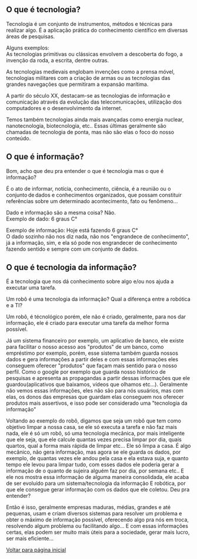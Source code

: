## O que é tecnologia? 
Tecnologia é um conjunto de instrumentos, métodos e técnicas para realizar algo. É a aplicação prática do conhecimento científico em diversas áreas de pesquisas. <br />

Alguns exemplos: <br />
As tecnologias primitivas ou clássicas envolvem a descoberta do fogo, a invenção da roda, a escrita, dentre outras. <br />

As tecnologias medievais englobam invenções como a prensa móvel, tecnologias militares com a criação de armas ou as tecnologias
das grandes navegações que permitiram a expansão marítima.  <br />

A partir do século XX, destacam-se as tecnologias de informação e comunicação através da evolução das telecomunicações,
utilização dos computadores e o desenvolvimento da internet. <br />

Temos também tecnologias ainda mais avançadas como energia nuclear, nanotecnologia, biotecnologia, etc.. 
Essas últimas geralmente são chamadas de tecnologia de ponta, mas não são elas o foco do nosso conteúdo. <br />

## O que é informação? 
Bom, acho que deu pra entender o que é tecnologia mas o que é informação? <br />

É o ato de informar, notícia, conhecimento, ciência, é a reunião ou o conjunto de dados e conhecimentos organizados, 
que possam constituir referências sobre um determinado acontecimento, fato ou fenômeno... <br />

Dado e informação são a mesma coisa? Não.  <br />
Exemplo de dado: 6 graus C° <br />

Exemplo de informação: Hoje está fazendo 6 graus C° <br />
O dado sozinho não nos diz nada, não nos "engrandece de conhecimento", já a informação, sim,
e ela só pode nos engrandecer de conhecimento fazendo sentido e sempre com um conjunto de dados. <br />

## O que é tecnologia da informação? 
É a tecnologia que nos dá conhecimento sobre algo e/ou nos ajuda a executar uma tarefa. <br />

Um robô é uma tecnologia da informação? Qual a diferença entre a robótica e a TI? <br />

Um robô, é técnológico porém, ele não é criado, geralmente, para nos dar informação,
ele é criado para executar uma tarefa da melhor forma possível. <br />

Já um sistema financeiro por exemplo, um aplicativo de banco, ele existe para 
facilitar o nosso acesso aos "produtos" de um banco, como empréstimo por exemplo,
porém, esse sistema também guarda nossos dados e gera informações a partir deles e com essas
informações eles conseguem oferecer "produtos" que façam mais sentido para o nosso perfil. 
Como o google por exemplo que guarda nosso histórico de pesquisas e apresenta as propagandas a partir
dessas informações que ele guardou(aplicativos que baixamos, vídeos que olhamos etc...).
Geralmente não vemos essas informações, eles não  são para nós usuários, mas com elas, 
os donos das empresas que guardam elas conseguem nos oferecer produtos mais assertivos, 
e isso pode ser considerado uma "tecnologia da informação" <br />

Voltando ao exemplo do robô, digamos que seja um robô que tem como objetivo limpar a nossa casa, 
se ele só executa a tarefa e não faz mais nada, ele é só um robô, só uma tecnologia mecânica,
por mais inteligente que ele seja, que ele calcule quantas vezes precisa limpar por dia,
quais quartos, qual a forma mais rápida de limpar etc... Ele só limpa a casa.
É algo mecânico, não gera informação, mas agora se ele guarda os dados, por exemplo, de quantas vezes ele andou pela 
casa e ela estava suja, e quanto tempo ele levou para limpar tudo, com esses dados ele poderia gerar a informação de
o quanto de sujeira alguém faz por dia, por semana etc.. E ele nos mostra essa informação de alguma maneira consolidada, 
ele acaba de ser evoluído para um sistema/tecnologia da informação E robótica, por que ele consegue gerar informação com 
os dados que ele coletou. Deu pra entender? <br />

Então é isso, geralmente empresas maduras, médias, grandes e até pequenas, usam e criam diversos sistemas 
para resolver um problema e obter o máximo de informação possível, oferecendo algo pra nós em troca, resolvendo algum problema ou facilitando algo...
E com essas informações certas, elas podem ser muito mais úteis para a sociedade, gerar mais lucro, ser mais eficiente... 
<br />

[Voltar para página inicial](https://github.com/vitorfariaz/guia-web-developer)
